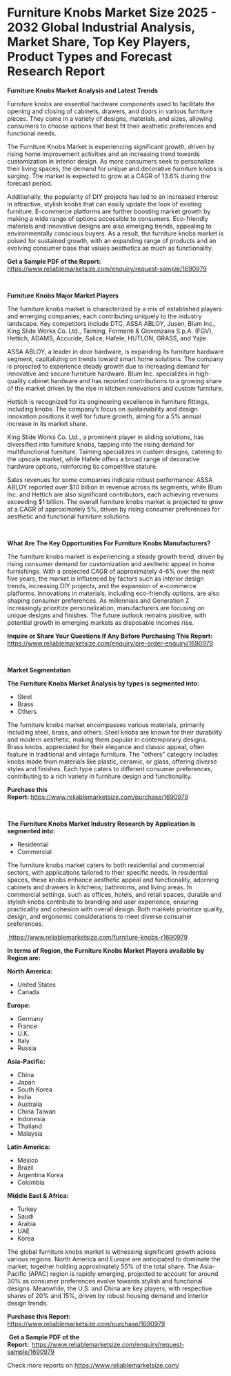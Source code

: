 <p><h1>Furniture Knobs Market Size 2025 - 2032 Global Industrial Analysis, Market Share, Top Key Players, Product Types and Forecast Research Report</h1></p><p><strong>Furniture Knobs Market Analysis and Latest Trends</strong></p>
<p><p>Furniture knobs are essential hardware components used to facilitate the opening and closing of cabinets, drawers, and doors in various furniture pieces. They come in a variety of designs, materials, and sizes, allowing consumers to choose options that best fit their aesthetic preferences and functional needs.</p><p>The Furniture Knobs Market is experiencing significant growth, driven by rising home improvement activities and an increasing trend towards customization in interior design. As more consumers seek to personalize their living spaces, the demand for unique and decorative furniture knobs is surging. The market is expected to grow at a CAGR of 13.6% during the forecast period. </p><p>Additionally, the popularity of DIY projects has led to an increased interest in attractive, stylish knobs that can easily update the look of existing furniture. E-commerce platforms are further boosting market growth by making a wide range of options accessible to consumers. Eco-friendly materials and innovative designs are also emerging trends, appealing to environmentally conscious buyers. As a result, the furniture knobs market is poised for sustained growth, with an expanding range of products and an evolving consumer base that values aesthetics as much as functionality.</p></p>
<p><strong>Get a Sample PDF of the Report:&nbsp;</strong> <a href="https://www.reliablemarketsize.com/enquiry/request-sample/1690979?utm_campaign=2803&utm_medium=2&utm_source=Github&utm_content=ia&utm_term=26032025&utm_id=furniture-knobs">https://www.reliablemarketsize.com/enquiry/request-sample/1690979</a></p>
<p>&nbsp;</p>
<p><strong>Furniture Knobs Major Market Players</strong></p>
<p><p>The furniture knobs market is characterized by a mix of established players and emerging companies, each contributing uniquely to the industry landscape. Key competitors include DTC, ASSA ABLOY, Jusen, Blum Inc., King Slide Works Co. Ltd., Taiming, Formenti & Giovenzana S.p.A. (FGV), Hettich, ADAMS, Accuride, Salice, Hafele, HUTLON, GRASS, and Yajie.</p><p>ASSA ABLOY, a leader in door hardware, is expanding its furniture hardware segment, capitalizing on trends toward smart home solutions. The company is projected to experience steady growth due to increasing demand for innovative and secure furniture hardware. Blum Inc. specializes in high-quality cabinet hardware and has reported contributions to a growing share of the market driven by the rise in kitchen renovations and custom furniture.</p><p>Hettich is recognized for its engineering excellence in furniture fittings, including knobs. The company’s focus on sustainability and design innovation positions it well for future growth, aiming for a 5% annual increase in its market share.</p><p>King Slide Works Co. Ltd., a prominent player in sliding solutions, has diversified into furniture knobs, tapping into the rising demand for multifunctional furniture. Taiming specializes in custom designs, catering to the upscale market, while Hafele offers a broad range of decorative hardware options, reinforcing its competitive stature.</p><p>Sales revenues for some companies indicate robust performance: ASSA ABLOY reported over $10 billion in revenue across its segments, while Blum Inc. and Hettich are also significant contributors, each achieving revenues exceeding $1 billion. The overall furniture knobs market is projected to grow at a CAGR of approximately 5%, driven by rising consumer preferences for aesthetic and functional furniture solutions.</p></p>
<p>&nbsp;</p>
<p><strong>What Are The Key Opportunities For Furniture Knobs Manufacturers?</strong></p>
<p><p>The furniture knobs market is experiencing a steady growth trend, driven by rising consumer demand for customization and aesthetic appeal in home furnishings. With a projected CAGR of approximately 4-6% over the next five years, the market is influenced by factors such as interior design trends, increasing DIY projects, and the expansion of e-commerce platforms. Innovations in materials, including eco-friendly options, are also shaping consumer preferences. As millennials and Generation Z increasingly prioritize personalization, manufacturers are focusing on unique designs and finishes. The future outlook remains positive, with potential growth in emerging markets as disposable incomes rise.</p></p>
<p><strong>Inquire or Share Your Questions If Any Before Purchasing This Report:</strong> <a href="https://www.reliablemarketsize.com/enquiry/pre-order-enquiry/1690979?utm_campaign=2803&utm_medium=2&utm_source=Github&utm_content=ia&utm_term=26032025&utm_id=furniture-knobs">https://www.reliablemarketsize.com/enquiry/pre-order-enquiry/1690979</a></p>
<p>&nbsp;</p>
<p><strong>Market Segmentation</strong></p>
<p><strong>The Furniture Knobs Market Analysis by types is segmented into:</strong></p>
<p><ul><li>Steel</li><li>Brass</li><li>Others</li></ul></p>
<p><p>The furniture knobs market encompasses various materials, primarily including steel, brass, and others. Steel knobs are known for their durability and modern aesthetic, making them popular in contemporary designs. Brass knobs, appreciated for their elegance and classic appeal, often feature in traditional and vintage furniture. The "others" category includes knobs made from materials like plastic, ceramic, or glass, offering diverse styles and finishes. Each type caters to different consumer preferences, contributing to a rich variety in furniture design and functionality.</p></p>
<p><strong>Purchase this Report:&nbsp;</strong><a href="https://www.reliablemarketsize.com/purchase/1690979?utm_campaign=2803&utm_medium=2&utm_source=Github&utm_content=ia&utm_term=26032025&utm_id=furniture-knobs">https://www.reliablemarketsize.com/purchase/1690979</a></p>
<p>&nbsp;</p>
<p><strong>The Furniture Knobs Market Industry Research by Application is segmented into:</strong></p>
<p><ul><li>Residential</li><li>Commercial</li></ul></p>
<p><p>The furniture knobs market caters to both residential and commercial sectors, with applications tailored to their specific needs. In residential spaces, these knobs enhance aesthetic appeal and functionality, adorning cabinets and drawers in kitchens, bathrooms, and living areas. In commercial settings, such as offices, hotels, and retail spaces, durable and stylish knobs contribute to branding and user experience, ensuring practicality and cohesion with overall design. Both markets prioritize quality, design, and ergonomic considerations to meet diverse consumer preferences.</p></p>
<p><a href="https://www.reliablemarketsize.com/furniture-knobs-r1690979?utm_campaign=2803&utm_medium=2&utm_source=Github&utm_content=ia&utm_term=26032025&utm_id=furniture-knobs">&nbsp;https://www.reliablemarketsize.com/furniture-knobs-r1690979</a></p>
<p><strong>In terms of Region, the Furniture Knobs Market Players available by Region are:</strong></p>
<p>
    <p> <strong> North America: </strong>
        <ul>
            <li>United States</li>
            <li>Canada</li>
        </ul>
        </p> 
    <p> <strong> Europe: </strong>
        <ul>
            <li>Germany</li>
            <li>France</li>
            <li>U.K.</li>
            <li>Italy</li>
            <li>Russia</li>
        </ul>
        </p> 
    <p> <strong> Asia-Pacific: </strong>
        <ul>
            <li>China</li>
            <li>Japan</li>
            <li>South Korea</li>
            <li>India</li>
            <li>Australia</li>
            <li>China Taiwan</li>
            <li>Indonesia</li>
            <li>Thailand</li>
            <li>Malaysia</li>
        </ul>
        </p> 
    <p> <strong> Latin America: </strong>
        <ul>
            <li>Mexico</li>
            <li>Brazil</li>
            <li>Argentina Korea</li>
            <li>Colombia</li>
        </ul>
        </p> 
    <p> <strong> Middle East & Africa: </strong>
        <ul>
            <li>Turkey</li>
            <li>Saudi</li>
            <li>Arabia</li>
            <li>UAE</li>
            <li>Korea</li>
        </ul>
    </p>
    </p>
<p><p>The global furniture knobs market is witnessing significant growth across various regions. North America and Europe are anticipated to dominate the market, together holding approximately 55% of the total share. The Asia-Pacific (APAC) region is rapidly emerging, projected to account for around 30% as consumer preferences evolve towards stylish and functional designs. Meanwhile, the U.S. and China are key players, with respective shares of 20% and 15%, driven by robust housing demand and interior design trends.</p></p>
<p><strong>Purchase this Report: </strong><a href="https://www.reliablemarketsize.com/purchase/1690979?utm_campaign=2803&utm_medium=2&utm_source=Github&utm_content=ia&utm_term=26032025&utm_id=furniture-knobs">https://www.reliablemarketsize.com/purchase/1690979</a></p>
<p>&nbsp;<strong>Get a Sample PDF of the Report:&nbsp;&nbsp;</strong><a href="https://www.reliablemarketsize.com/enquiry/request-sample/1690979?utm_campaign=2803&utm_medium=2&utm_source=Github&utm_content=ia&utm_term=26032025&utm_id=furniture-knobs">https://www.reliablemarketsize.com/enquiry/request-sample/1690979</a></p>
<p><strong></strong></p>
<p>Check more reports on <a href="https://www.reliablemarketsize.com/?utm_campaign=2803&utm_medium=2&utm_source=Github&utm_content=ia&utm_term=26032025&utm_id=furniture-knobs">https://www.reliablemarketsize.com/</a></p>